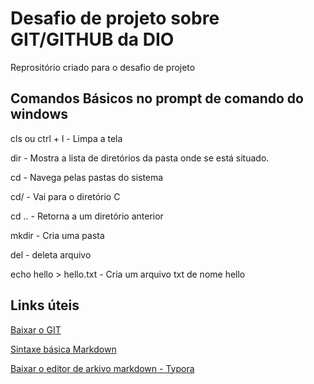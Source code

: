 # Desafio de projeto sobre GIT/GITHUB da DIO 
Reprositório criado para o desafio de projeto

## Comandos Básicos no prompt de comando do windows
cls ou ctrl + l - Limpa a tela

dir - Mostra a lista de diretórios da pasta onde  se está situado.

cd - Navega pelas pastas do sistema

cd/ - Vai para o diretório C

cd .. - Retorna a um diretório anterior

mkdir - Cria uma pasta

del - deleta arquivo

echo hello > hello.txt - Cria um arquivo txt de nome hello

## Links úteis
[Baixar o GIT](https://git-scm.com/downloads)

[Sintaxe básica Markdown](https://www.markdownguide.org/basic-syntax/)

[Baixar o editor de arkivo markdown - Typora](https://typora.br.uptodown.com/windows/download)
